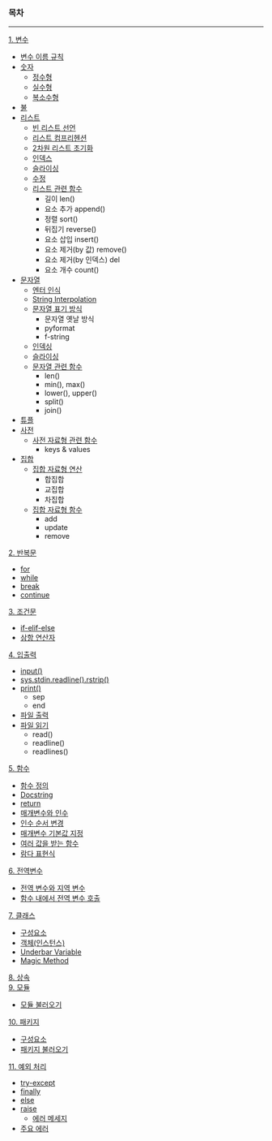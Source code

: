 ### 목차

---

[1. 변수](#변수)  
   - [변수 이름 규칙](#변수-이름-규칙)
   - [숫자](#숫자)
      * [정수형](#정수형)
      * [실수형](#실수형)
      * [복소수형](#복소수형)
   - [불](#불)
   - [리스트](#리스트)
      * [빈 리스트 선언](#빈-리스트-선언)
      * [리스트 컴프리헨션](#리스트-컴프리헨션)
      * [2차원 리스트 초기화](#2차원-리스트-초기화)
      * [인덱스](#인덱스)
      * [슬라이싱](#슬라이싱)
      * [수정](#수정)
      * [리스트 관련 함수](#리스트-관련-함수)
         * 길이 len()
         * 요소 추가 append()
         * 정렬 sort()  
         * 뒤집기 reverse()
         * 요소 삽입 insert()
         * 요소 제거(by 값) remove()
         * 요소 제거(by 인덱스) del
         * 요소 개수 count()
   - [문자열](#문자열)
      * [엔터 인식](#엔터-인식)
      * [String Interpolation](#String-Interpolation)
      * [문자열 표기 방식](#문자열-표기-방식)
         * 문자열 옛날 방식
         * pyformat
         * f-string
      * [인덱싱](#인덱싱)
      * [슬라이싱](#슬라이싱)
      * [문자열 관련 함수](#문자열-관련-함수)
         * len()
         * min(), max()
         * lower(), upper()
         * split()
         * join()
   - [튜플](#튜플)
   - [사전](#사전)
      * [사전 자료형 관련 함수](#사전-자료형-관련-함수)
         * keys & values 
   - [집합](#집합)
      * [집합 자료형 연산](#집합-자료형-연산)
         * 합집합
         * 교집합
         * 차집합
      * [집합 자료형 함수](#집합-자료형-함수)
         * add
         * update
         * remove
    
[2. 반복문](#반복문)  
   - [for](#for)
   - [while](#while) 
   - [break](#break)
   - [continue](#continue)
    
[3. 조건문](#조건문)  
   - [if-elif-else](#if-elif-else)
   - [삼항 연산자](#삼항-연산자)
   
[4. 입출력](#입출력)  
   - [input()](#input)
   - [sys.stdin.readline().rstrip()](#입력-속도가-빠른-입력함수)
   - [print()](#print)
      * sep
      * end
   - [파일 출력](#파일-출력)
   - [파일 읽기](#파일-읽기)  
      * read()
      * readline()
      * readlines()
   
[5. 함수](#함수)  
   - [함수 정의](#함수-정의)
   - [Docstring](#Docstring)
   - [return](#return)
   - [매개변수와 인수](#매개변수와-인수)
   - [인수 순서 변경](#인수-순서-변경)
   - [매개변수 기본값 지정](#매개변수-기본값-지정)
   - [여러 값을 받는 함수](#여러-값을-받는-함수)  
   - [람다 표현식](#람다-표현식)
   
[6. 전역변수](#전역변수)  
   - [전역 변수와 지역 변수](#전역-변수와-지역-변수)
   - [함수 내에서 전역 변수 호출](#함수-내에서-전역-변수-호출)
   
[7. 클래스](#클래스)
   - [구성요소](#구성요소)
   - [객체(인스턴스)](#객체)
   - [Underbar Variable](#Underbar-Variable)
   - [Magic Method](#Magic-Method)
   
[8. 상속](#상속)  
[9. 모듈](#모듈)  
   - [모듈 불러오기](#모듈-불러오기)
   
[10. 패키지](#패키지)  
   - [구성요소](#구성요소)
   - [패키지 불러오기](#패키지-불러오기)

[11. 예외 처리](#예외-처리)  
   - [try-except](#try-except)
   - [finally](#finally)
   - [else](#else)
   - [raise](#raise)
      - [에러 메세지](#에러-메세지)
   - [주요 에러](#주요-에러)
